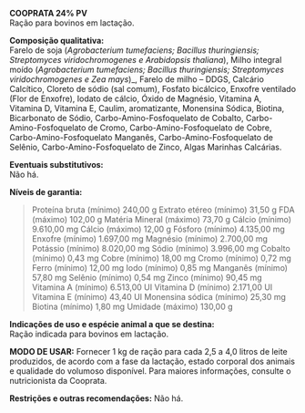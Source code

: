﻿**COOPRATA 24% PV**                                                   
Ração para bovinos em lactação.

**Composição qualitativa:**                                                                  
Farelo de soja (*Agrobacterium tumefaciens; Bacillus thuringiensis; Streptomyces viridochromogenes e Arabidopsis thaliana*), Milho integral moído (*Agrobacterium tumefaciens; Bacillus thuringiensis; Streptomyces viridochromogenes e Zea mays*)_, Farelo de milho – DDGS, Calcário Calcítico, Cloreto de sódio (sal comum), Fosfato bicálcico, Enxofre ventilado (Flor de Enxofre), Iodato de cálcio, Óxido de Magnésio, Vitamina A, Vitamina D, Vitamina E, Caulim, aromatizante, Monensina Sódica, Biotina, Bicarbonato de Sódio, Carbo-Amino-Fosfoquelato de Cobalto, Carbo-Amino-Fosfoquelato de Cromo, Carbo-Amino-Fosfoquelato de Cobre, Carbo-Amino-Fosfoquelato Manganês, Carbo-Amino-Fosfoquelato de Selênio, Carbo-Amino-Fosfoquelato de Zinco, Algas Marinhas Calcárias.

**Eventuais substitutivos:**                                                                      
Não há.

**Níveis de garantia:**
>Proteína bruta (mínimo) 240,00 g
>Extrato etéreo (mínimo) 31,50 g
>FDA (máximo) 102,00 g
>Matéria Mineral (máximo) 73,70 g
>Cálcio (mínimo) 9.610,00 mg
>Cálcio (máximo) 12,00 g
>Fósforo (mínimo) 4.135,00 mg
>Enxofre (mínimo) 1.697,00 mg
>Magnésio (mínimo) 2.700,00 mg
>Potássio (mínimo) 8.020,00 mg
>Sódio (mínimo) 3.996,00 mg
>Cobalto (mínimo) 0,43 mg
>Cobre (mínimo) 18,00 mg
>Cromo (mínimo) 0,72 mg
>Ferro (mínimo) 12,00 mg
>Iodo (mínimo) 0,85 mg
>Manganês (mínimo) 57,80 mg
>Selênio (mínimo) 0,54 mg
>Zinco (mínimo) 90,45 mg
>Vitamina A (mínimo) 6.513,00 UI
>Vitamina D (mínimo) 2.171,00 UI
>Vitamina E (mínimo) 43,40 UI
>Monensina sódica (mínimo) 25,30 mg
>Biotina (mínimo) 1,80 mg
>Umidade (máximo) 130,00 g

**Indicações de uso e espécie animal a que se destina:**                                                                                 
Ração indicada para bovinos em lactação.

**MODO DE USAR:**
Fornecer 1 kg de ração para cada 2,5 a 4,0 litros de leite produzidos, de acordo com a fase da lactação, estado corporal dos animais e qualidade do volumoso disponível. Para maiores informações, consulte o nutricionista da Cooprata.

**Restrições e outras recomendações:**
Não há.



